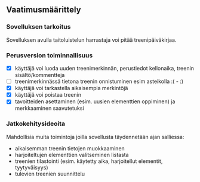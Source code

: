 ## Vaatimusmäärittely

### Sovelluksen tarkoitus

Sovelluksen avulla taitoluistelun harrastaja voi pitää treenipäiväkirjaa.

### Perusversion toiminnallisuus

- [x] käyttäjä voi luoda uuden treenimerkinnän, perustiedot kellonaika, treenin sisältö/kommentteja 
- [ ] treenimerkinnässä tietona treenin onnistuminen esim asteikolla :( - :)
- [x] käyttäjä voi tarkastella aikaisempia merkintöjä
- [x] käyttäjä voi poistaa treenin
- [x] tavoitteiden asettaminen (esim. uusien elementtien oppiminen) ja merkkaaminen saavutetuksi

### Jatkokehitysideoita

Mahdollisia muita toimintoja joilla sovellusta täydennetään ajan salliessa:

- aikaisemman treenin tietojen muokkaaminen
- harjoiteltujen elementtien valitseminen listasta
- treenien tilastointi (esim. käytetty aika, harjoitellut elementit, tyytyväisyys)
- tulevien treenien suunnittelu

